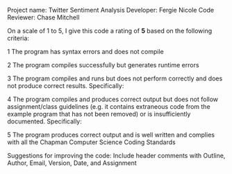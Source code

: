 Project name: Twitter Sentiment Analysis
Developer: Fergie Nicole
Code Reviewer: Chase Mitchell

On a scale of 1 to 5, I give this code a rating of __5__ based on the following criteria:

1  The program has syntax errors and does not compile

2  The program compiles successfully but generates runtime errors

3  The program compiles and runs but does not perform correctly and does not produce correct results.
Specifically:

4  The program compiles and produces correct output but does not follow assignment/class guidelines (e.g. it contains extraneous code from the example program that has not been removed) or is insufficiently documented.
Specifically:

5  The program produces correct output and is well written and complies with all the Chapman Computer Science Coding Standards

Suggestions for improving the code:
	Include header comments with Outline, Author, Email, Version, Date, and Assignment
